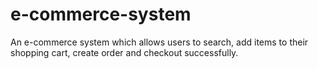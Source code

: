 # e-commerce-system
An e-commerce system which allows users to search, add items to their shopping cart, create order and checkout successfully.

